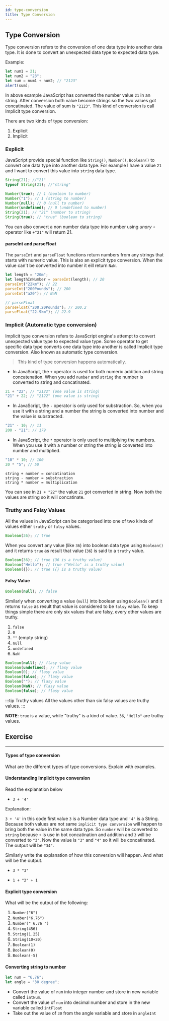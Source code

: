 ```yaml
---
id: type-conversion
title: Type Conversion
---
```


## Type Conversion

Type conversion refers to the conversion of one data type into another data type. It is done to convert an unexpected data type to expected data type.

Example:

```js
let num1 = 21;
let num2 = "23";
let sum = num1 + num2; // "2123"
alert(sum);
```

In above example JavaScript has converted the number value `21` in an string. After conversion both value become strings so the two values got concatinated. The value of sum is `"2123"`. This kind of conversion is call Implicit type conversion.

There are two kinds of type conversion:

1. Explicit
2. Implicit

### Explicit

JavaScript provide special function like `String()`, `Number()`, `Boolean()` to convert one data type into another data type. For example I have a value `21` and I want to convert this value into `string` data type.

```js
String(21); //"21"
typeof String(21); //"string"
```

```js
Number(true); // 1 (boolean to number)
Number("1"); // 1 (string to number)
Number(null); // 0 (null to number)
Number(undefined); // 0 (undefined to number)
String(21); // "21" (number to string)
String(true); // "true" (boolean to string)
```

You can also convert a non number data type into number using _unary_ `+` operator like `+"21"` will return 21.

#### parseInt and parseFloat

The `parseInt` and `parseFloat` functions return numbers from any strings that starts with numeric value. This is also an explicit type conversion. When the value can't be converted into number it eill return `NaN`.

```js
let length = "20m";
let lengthInNumber = parseInt(length); // 20
parseInt("22km"); // 22
parseInt("200Pounds"); // 200
parseInt("a20"); // NaN

// parseFloat
parseFloat("200.20Pounds"); // 200.2
parseFloat("22.9km"); // 22.9
```

### Implicit (Automatic type conversion)

Implicit type conversion refers to JavaScript engine's attempt to convert unexpected value type to expected value type. Some operator to get specific data type converts one data type into another is called Implicit type conversion. Also known as automatic type conversion.

> This kind of type conversion happens automatically.

- In JavaScript, the `+` operator is used for both numeric addition and string concatenation. When you add `number` and `string` the number is converted to string and concatinated.

```js
21 + "22"; // "2122" (one value is string)
"21" + 22; // "2122" (one value is string)
```

- In JavaScript, the `-` operator is only used for substraction. So, when you use it with a string and a number the string is converted into number and the value is substracted.

```js
"21" - 10; // 11
200 - "21"; // 179
```

- In JavaScript, the `*` operator is only used to multiplying the numbers. When you use it with a number or string the string is converted into number and multiplied.

```js
"10" * 10; // 100
20 * "5"; // 50
```

```
string + number = concatination
string - number = substraction
string * number = multiplication
```

You can see in `21 + "22"` the value `21` got converted in string. Now both the values are string so it will concatinate.

### Truthy and Falsy Values

All the values in JavaScript can be categorised into one of two kinds of values either `truthy` or `falsy` values.

```js
Boolean(36); // true
```

When you convert any value (like `36`) into boolean data type using `Boolean()` and it returns `true` as result that value (`36`) is said to a `truthy` value.

```js
Boolean(36); // true (36 is a truthy value)
Boolean("Hello"); // true ("Hello" is a truthy value)
Boolean({}); // true ({} is a truthy value)
```

#### Falsy Value

```js
Boolean(null); // false
```

Similarly when converting a value (`null`) into boolean using `Boolean()` and it returns `false` as result that value is considered to be `falsy` value. To keep things simple there are only six values that are falsy, every other values are truthy.

1. `false`
2. `0`
3. `""` (empty string)
4. `null`
5. `undefined`
6. `NaN`

```js
Boolean(null); // flasy value
Boolean(undefined); // flasy value
Boolean(0); // flasy value
Boolean(false); // flasy value
Boolean(""); // flasy value
Boolean(NaN); // flasy value
Boolean(false); // flasy value
```

:::tip Truthy values
All the values other than six falsy values are truthy values.
:::

**NOTE**: `true` is a value, while "truthy" is a kind of value. `36`, `"Hello"` are truthy values.

## Exercise

---

#### Types of type conversion

What are the different types of type conversions. Explain with examples.

#### Understanding Implicit type conversion

Read the explanation below

- `3 + '4'`

Explanation:

`3 + '4'` in this code first value `3` is a Number data type and `'4'` is a String. Because both values are not same `implicit type conversion` will happen to bring both the value in the same data type. So `number` will be converted to `string` because `+` is use in bot concatination and addition and `3` will be converted to `"3"`. Now the value is `"3"` and `"4"` so it will be concatinated. The output will be `"34"`.

Similarly write the explanation of how this conversion will happen. And what will be the output.

- `3 * "3"`

- `1 + "2" + 1`

#### Explicit type conversion

What will be the output of the following:

1. `Number("6")`
2. `Number("6.76")`
3. `Number(" 6.76 ")`
4. `String(456)`
5. `String(1.25)`
6. `String(10+20)`
7. `Boolean(1)`
8. `Boolean(0)`
9. `Boolean(-5)`

#### Converting string to number

```js
let num = "6.76";
let angle = "30 degree";
```

- Convert the value of `num` into integer number and store in new variable called `intNum`.
- Convert the value of `num` into decimal number and store in the new variable called `intFloat`
- Take out the value of `30` from the angle variable and store in `angleInt`
